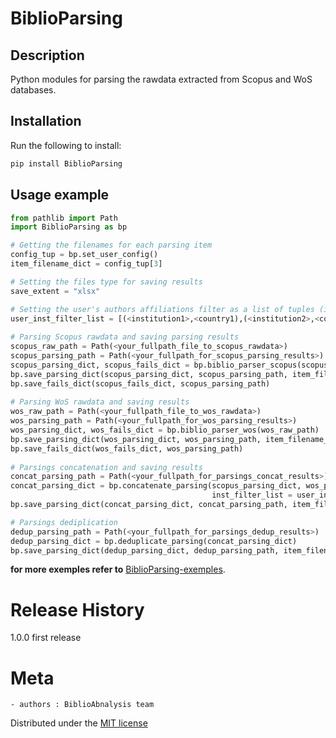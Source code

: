 # BiblioParsing
## Description
Python modules for parsing the rawdata extracted from Scopus and WoS databases.

## Installation
Run the following to install:
```python
pip install BiblioParsing
```

## Usage example
```python
from pathlib import Path
import BiblioParsing as bp

# Getting the filenames for each parsing item
config_tup = bp.set_user_config()
item_filename_dict = config_tup[3]

# Setting the files type for saving results
save_extent = "xlsx"

# Setting the user's authors affiliations filter as a list of tuples (institution,country)
user_inst_filter_list = [(<institution1>,<country1),(<institution2>,<country2),...]
    
# Parsing Scopus rawdata and saving parsing results
scopus_raw_path = Path(<your_fullpath_file_to_scopus_rawdata>)
scopus_parsing_path = Path(<your_fullpath_for_scopus_parsing_results>)
scopus_parsing_dict, scopus_fails_dict = bp.biblio_parser_scopus(scopus_raw_path)
bp.save_parsing_dict(scopus_parsing_dict, scopus_parsing_path, item_filename_dict, save_extent)
bp.save_fails_dict(scopus_fails_dict, scopus_parsing_path)
    
# Parsing WoS rawdata and saving results
wos_raw_path = Path(<your_fullpath_file_to_wos_rawdata>)
wos_parsing_path = Path(<your_fullpath_for_wos_parsing_results>)
wos_parsing_dict, wos_fails_dict = bp.biblio_parser_wos(wos_raw_path) 
bp.save_parsing_dict(wos_parsing_dict, wos_parsing_path, item_filename_dict, save_extent)
bp.save_fails_dict(wos_fails_dict, wos_parsing_path)
    
# Parsings concatenation and saving results
concat_parsing_path = Path(<your_fullpath_for_parsings_concat_results>)
concat_parsing_dict = bp.concatenate_parsing(scopus_parsing_dict, wos_parsing_dict,  
                                             inst_filter_list = user_inst_filter_list)
bp.save_parsing_dict(concat_parsing_dict, concat_parsing_path, item_filename_dict, save_extent)

# Parsings dediplication
dedup_parsing_path = Path(<your_fullpath_for_parsings_dedup_results>)
dedup_parsing_dict = bp.deduplicate_parsing(concat_parsing_dict)
bp.save_parsing_dict(dedup_parsing_dict, dedup_parsing_path, item_filename_dict, save_extent)
```
**for more exemples refer to** [BiblioParsing-exemples](https://github.com/TickyWill/BiblioParsing/Demo_BiblioParsing.ipynb).


# Release History
1.0.0 first release


# Meta
	- authors : BiblioAbnalysis team

Distributed under the [MIT license](https://mit-license.org/)
